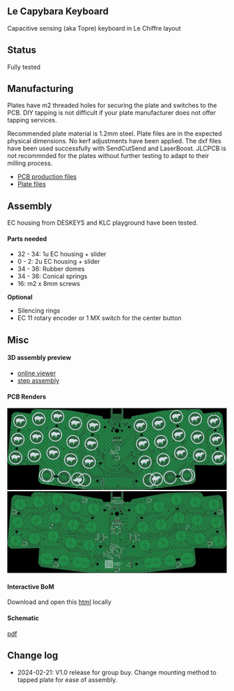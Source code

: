 Le Capybara Keyboard
----

Capacitive sensing (aka Topre) keyboard in Le Chiffre layout

## Status
Fully tested 

## Manufacturing
Plates have m2 threaded holes for securing the plate and switches to the PCB.  DIY tapping is not difficult if your plate manufacturer does not offer tapping services.

Recommended plate material is 1.2mm steel. Plate files are in the expected physical dimensions. No kerf adjustments have been applied. The dxf files have been used successfully with SendCutSend and LaserBoost. JLCPCB is not recommnded for the plates without further testing to adapt to their milling process.

- [PCB production files](./production/)
- [Plate files](./plate/)


## Assembly

EC housing from DESKEYS and KLC playground have been tested.

#### Parts needed
- 32 - 34: 1u EC housing + slider
- 0 - 2: 2u EC housing + slider
- 34 - 36: Rubber domes
- 34 - 36: Conical springs
- 16: m2 x 8mm screws

**Optional**
- Silencing rings
- EC 11 rotary encoder or 1 MX switch for the center button


## Misc
#### 3D assembly preview
* [online viewer](https://3dviewer.net/#model=https://github.com/sporkus/le_capybara_keyboard/blob/dev/documentation/le_capybara-3D.step)
* [step assembly](./documentation/le_capybara-3D.step)

#### PCB Renders
![](./documentation/le_capybara-top.jpg)
![](./documentation/le_capybara-bottom.jpg)

#### Interactive BoM
Download and open this [html](./documentation/le_capybara-ibom.html) locally

#### Schematic
[pdf](./documentation/le_capybara-schematic.pdf)


## Change log
- 2024-02-21: V1.0 release for group buy. Change mounting method to tapped plate for ease of assembly.
